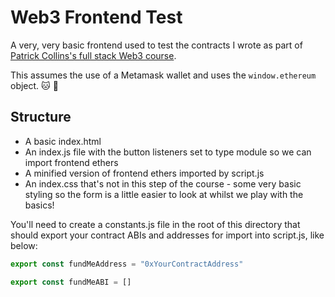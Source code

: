 # Web3 Frontend Test

A very, very basic frontend used to test the contracts I wrote as part of <a href="https://www.youtube.com/watch?v=gyMwXuJrbJQ">Patrick Collins's full stack Web3 course</a>.

This assumes the use of a Metamask wallet and uses the `window.ethereum` object. :cat: :purse:

## Structure

-   A basic index.html
-   An index.js file with the button listeners set to type module so we can import frontend ethers
-   A minified version of frontend ethers imported by script.js
-   An index.css that's not in this step of the course - some very basic styling so the form is a little easier to look at whilst we play with the basics!

You'll need to create a constants.js file in the root of this directory that should export your contract ABIs and addresses for import into script.js, like below:

```javascript
export const fundMeAddress = "0xYourContractAddress"

export const fundMeABI = []
```

